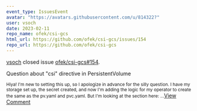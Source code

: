```yaml
---
event_type: IssuesEvent
avatar: "https://avatars.githubusercontent.com/u/814322?"
user: vsoch
date: 2023-02-11
repo_name: ofek/csi-gcs
html_url: https://github.com/ofek/csi-gcs/issues/154
repo_url: https://github.com/ofek/csi-gcs
---
```


<a href='https://github.com/vsoch' target='_blank'>vsoch</a> closed issue <a href='https://github.com/ofek/csi-gcs/issues/154' target='_blank'>ofek/csi-gcs#154</a>.

<p>Question about "csi" directive in PersistentVolume</p><small>Hiya! I'm new to setting this up, so I apologize in advance for the silly question. I have my storage set up, the secret created, and now I'm adding the logic for my operator to create the same as the pv.yaml and pvc.yaml. But I'm looking at the section here:...</small><a href='https://github.com/ofek/csi-gcs/issues/154' target='_blank'>View Comment</a>